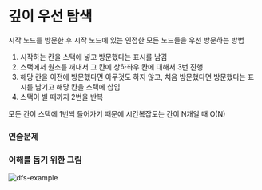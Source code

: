 # 깊이 우선 탐색
시작 노드를 방문한 후 시작 노드에 있는 인접한 모든 노드들을 우선 방문하는 방법


1. 시작하는 칸을 스택에 넣고 방문했다는 표시를 남김
2. 스택에서 원소를 꺼내서 그 칸에 상하좌우 칸에 대해서 3번 진행
3. 해당 칸을 이전에 방문했다면 아무것도 하지 않고, 처음 방문했다면 방문했다는 표시를 남기고 해당 칸을 스택에 삽입
4. 스택이 빌 때까지 2번을 반복

모든 칸이 스택에 1번씩 들어가기 때문에 시간복잡도는 칸이 N개일 때 O(N)

### 연습문제  

  
### 이해를 돕기 위한 그림
![dfs-example](https://github.com/zzola1453/Algorithm/assets/71739885/a0acc7ad-5880-4674-9686-e4055b16881e)

